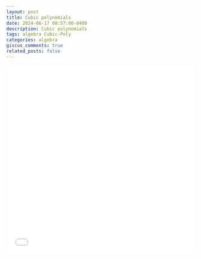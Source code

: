 ```yaml
---
layout: post
title: Cubic polynomials
date: 2024-06-17 08:57:00-0400
description: Cubic polynomials
tags: algebra Cubic-Poly
categories: algebra
giscus_comments: true
related_posts: false
---
```


<iframe src="{{ site.baseurl }}/assets/pdf/Algebra/CubicPoly.pdf" width="100%" height="500" frameborder="no" border="0" marginwidth="0" marginheight="0"></iframe>